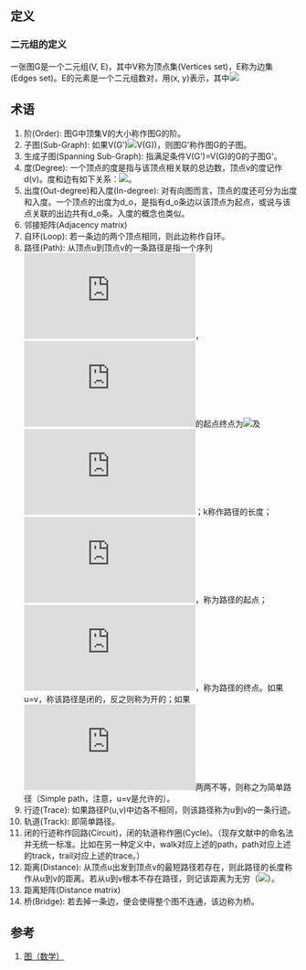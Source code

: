 ## 定义

### 二元组的定义

一张图G是一个二元组(V, E)，其中V称为顶点集(Vertices set)，E称为边集(Edges set)。E的元素是一个二元组数对，用(x, y)表示，其中![](https://microsoft.codecogs.com/svg.latex?x,y%20\epsilon%20V)

## 术语

1. 阶(Order): 图G中顶集V的大小称作图G的阶。
2. 子图(Sub-Graph): 如果V(G')![](https://microsoft.codecogs.com/svg.latex?\subseteq)V(G))，则图G'称作图G的子图。
3. 生成子图(Spanning Sub-Graph): 指满足条件V(G')=V(G)的G的子图G'。
4. 度(Degree): 一个顶点的度是指与该顶点相关联的总边数，顶点v的度记作d(v)。度和边有如下关系：![](https://microsoft.codecogs.com/svg.latex?\sum_{v\in%20V}%20d(v)=2\left|E\right|)。
5. 出度(Out-degree)和入度(In-degree): 对有向图而言，顶点的度还可分为出度和入度。一个顶点的出度为d_o，是指有d_o条边以该顶点为起点，或说与该点关联的出边共有d_o条。入度的概念也类似。
6. 邻接矩阵(Adjacency matrix)
7. 自环(Loop): 若一条边的两个顶点相同，则此边称作自环。
8. 路径(Path): 从顶点u到顶点v的一条路径是指一个序列![](https://microsoft.codecogs.com/svg.latex?v_0,e_1,v_1,e_2,v_2,...v_k,e_k)，![](https://microsoft.codecogs.com/svg.latex?e_i)的起点终点为![](https://microsoft.codecogs.com/svg.latex?v_{i-1})及![](https://microsoft.codecogs.com/svg.latex?v_i)；k称作路径的长度；![](https://microsoft.codecogs.com/svg.latex?v_0=u)，称为路径的起点；![](https://microsoft.codecogs.com/svg.latex?v_k=v)，称为路径的终点。如果u=v，称该路径是闭的，反之则称为开的；如果![](https://microsoft.codecogs.com/svg.latex?v_1,...,v_k)两两不等，则称之为简单路径（Simple path，注意，u=v是允许的）。
9. 行迹(Trace): 如果路径P(u,v)中边各不相同，则该路径称为u到v的一条行迹。
10. 轨道(Track): 即简单路径。
11. 闭的行迹称作回路(Circuit)，闭的轨道称作圈(Cycle)。（现存文献中的命名法并无统一标准。比如在另一种定义中，walk对应上述的path，path对应上述的track，trail对应上述的trace。）
12. 距离(Distance): 从顶点u出发到顶点v的最短路径若存在，则此路径的长度称作从u到v的距离。若从u到v根本不存在路径，则记该距离为无穷（![](https://microsoft.codecogs.com/svg.latex?\infty)）。
13. 距离矩阵(Distance matrix)
14. 桥(Bridge): 若去掉一条边，便会使得整个图不连通，该边称为桥。

## 参考

1. [图（数学）](https://zh.wikipedia.org/wiki/%E5%9B%BE_(%E6%95%B0%E5%AD%A6))